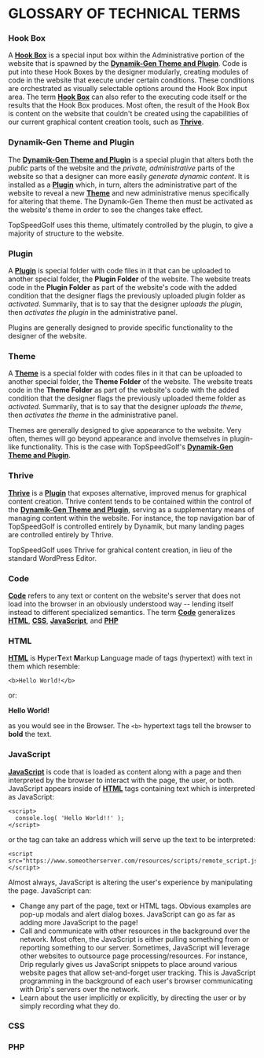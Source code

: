 # GLOSSARY OF TECHNICAL TERMS

### <a id="hook_box">Hook Box</a>
A <a href="#hook_box">**Hook Box**</a> is a special input box within the Administrative portion of the website that is spawned by the <a href="#dynamik-gen_theme_and_plugin">**Dynamik-Gen Theme and Plugin**</a>. Code is put into these Hook Boxes by the designer modularly, creating modules of code in the website that execute under certain conditions. These conditions are orchestrated as visually selectable options around the Hook Box input area. The term <a href="#hook_box">**Hook Box**</a> can also refer to the executing code itself or the results that the Hook Box produces. Most often, the result of the Hook Box is content on the website that couldn't be created using the capabilities of our current graphical content creation tools, such as <a href="#thrive">**Thrive**</a>.

### <a id="dynamik-gen_theme_and_plugin">Dynamik-Gen Theme and Plugin</a>
The <a href="#dynamik-gen_theme_and_plugin">**Dynamik-Gen Theme and Plugin**</a> is a special plugin that alters both the *public* parts of the website and the *private, administrative* parts of the website so that a designer can more easily *generate dynamic content*. It is installed as a <a href="#plugin">**Plugin**</a> which, in turn, alters the administrative part of the website to reveal a new <a href="#theme">**Theme**</a> and new administrative menus specifically for altering that theme. The Dynamik-Gen Theme then must be activated as the website's theme in order to see the changes take effect.

TopSpeedGolf uses this theme, ultimately controlled by the plugin, to give a majority of structure to the website.

### <a id="plugin">Plugin</a>
A <a href="#plugin">**Plugin**</a> is special folder with code files in it that can be uploaded to another special folder, the **Plugin Folder** of the website. The website treats code in the **Plugin Folder** as part of the website's code with the added condition that the designer flags the previously uploaded plugin folder as *activated*. Summarily, that is to say that the designer *uploads the plugin*, then *activates the plugin* in the administrative panel.

Plugins are generally designed to provide specific functionality to the designer of the website.

### <a id="theme">Theme</a>
A <a href="#theme">**Theme**</a> is a special folder with codes files in it that can be uploaded to another special folder, the **Theme Folder** of the website. The website treats code in the **Theme Folder** as part of the website's code with the added condition that the designer flags the previously uploaded theme folder as *activated*. Summarily, that is to say that the designer *uploads the theme*, then *activates the theme* in the administrative panel.

Themes are generally designed to give appearance to the website. Very often, themes will go beyond appearance and involve themselves in plugin-like functionality. This is the case with TopSpeedGolf's <a href="#dynamik-gen_theme_and_plugin">**Dynamik-Gen Theme and Plugin**</a>.

### <a id="thrive">Thrive</a>
<a href="#thrive">**Thrive**</a> is a <a href="#plugim">**Plugin**</a> that exposes alternative, improved menus for graphical content creation. Thrive content tends to be contained within the control of the <a href="#dynamik-gen_theme_and_plugin">**Dynamik-Gen Theme and Plugin**</a>, serving as a supplementary means of managing content within the website. For instance, the top navigation bar of TopSpeedGolf is controlled entirely by Dynamik, but many landing pages are controlled entirely by Thrive.

TopSpeedGolf uses Thrive for grahical content creation, in lieu of the standard WordPress Editor.

### <a id="code">Code</a>
<a href="#code">**Code**</a> refers to any text or content on the website's server that does not load into the browser in an obviously understood way -- lending itself instead to different specialized semantics. The term <a href="#code">**Code**</a> generalizes <a href="#html">**HTML**</a>, <a href="#css">**CSS**</a>, <a href="#javascript">**JavaScript**</a>, and <a href="#php">**PHP**</a> 

### <a id="html">HTML</a>
<a href="#html">**HTML**</a> is **H**yper**T**ext **M**arkup **L**anguage made of tags (hypertext) with text in them which resemble:
```
<b>Hello World!</b>
```
or:


**Hello World!**

as you would see in the Browser. The `<b>` hypertext tags tell the browser to **bold** the text.


### <a id="javascript">JavaScript</a>
<a href="#javascript">**JavaScript**</a> is code that is loaded as content along with a page and then interpreted by the browser to interact with the page, the user, or both. JavaScript appears inside of <a href="#html">**HTML**</a> tags containing text which is interpreted as JavaScript:

```
<script>
  console.log( 'Hello World!!' );
</script>
```
or the tag can take an address which will serve up the text to be interpreted:
```
<script src="https://www.someotherserver.com/resources/scripts/remote_script.js"></script>
```
Almost always, JavaScript is altering the user's experience by manipulating the page. JavaScript can:
- Change any part of the page, text or HTML tags. Obvious examples are pop-up modals and alert dialog boxes. JavaScript can go as far as adding more JavaScript to the page!
- Call and communicate with other resources in the background over the network. Most often, the JavaScript is either pulling something from or reporting something to our server. Sometimes, JavaScript will leverage other websites to outsource page processing/resources. For instance, Drip regularly gives us JavaScript snippets to place around various website pages that allow set-and-forget user tracking. This is JavaScript programming in the background of each user's browser communicating with Drip's servers over the network.
- Learn about the user implicitly or explicitly, by directing the user or by simply recording what they do.

### <a id="css">CSS</a>

### <a id="php">PHP</a>
